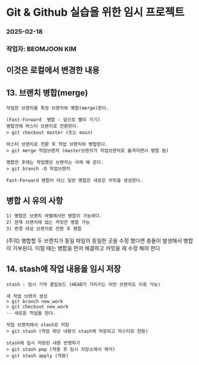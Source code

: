 # Git & Github 실습을 위한 임시 프로젝트 
### 2025-02-18
### 작업자: BEOMJOON KIM

## 이것은 로컬에서 변경한 내용

## 13. 브랜치 병합(merge)
	작업한 브랜치를 특정 브랜치와 병합(merge)한다.

	(Fast-Forward  병합 - 앞으로 빨리 가기)
	병합전에 마스터 브랜치로 전환한다.
	> git checkout master (또는 main)

	마스터 브랜치로 전환 후 작업 브랜치와 병합한다.
	> git merge 작업브랜치 (master브랜치가 작업브랜치로 옮겨지면서 병합 됨)

	병합한 후에는 작업했던 브랜치는 삭제 해 준다. 
	> git branch -D 작업브랜치

	Fast-Forward 병합이 아닌 일반 병합은 새로은 커밋을 생성한다.

	
## 병합 시 유의 사항
	1) 병합은 브랜치 레벨에서만 병합이 가능하다.
	2) 현재 브랜치에 없는 커밋만 병합 가능
	3) 변경 대상 브랜치로 전환 후 병합

(주의) 병합할 두 브랜치가 동일 파일의 동일한 곳을 수정 했다면 충돌이 발생해서 병합이 거부된다. 이럴 때는 병합을 먼저 해결하고 커밋을 재 수정 해야 한다

## 14. stash에 작업 내용을 임시 저장
	stash : 임시 기억 클립보드 (HEAD가 가리키는 어떤 브랜치도 이용 가능)

	새 작업 브랜치 생성
	> git branch new_work
	> git checkout new_work
	-- 새로운 작업을 한다.

	작업 브랜치에서 stash로 저장
	> git stash (작업 하던 내용이 stash에 저장되고 마스터로 전환)

	stash에 임시 저장된 내용 반영하기
	> git stash pop (적용 후 임시 저장소에서 제거)
	> git stash apply (적용)

